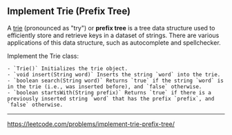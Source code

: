 ## Implement Trie (Prefix Tree)

A [trie](https://en.wikipedia.org/wiki/Trie) (pronounced as "try") or **prefix tree** is a tree data structure used to efficiently store and retrieve keys in a dataset of strings. There are various applications of this data structure, such as autocomplete and spellchecker.

Implement the Trie class:

    - `Trie()` Initializes the trie object.
    - `void insert(String word)` Inserts the string `word` into the trie.
    - `boolean search(String word)` Returns `true` if the string `word` is in the trie (i.e., was inserted before), and `false` otherwise.
    - `boolean startsWith(String prefix)` Returns `true` if there is a previously inserted string `word` that has the prefix `prefix`, and `false` otherwise.

---------------

https://leetcode.com/problems/implement-trie-prefix-tree/
